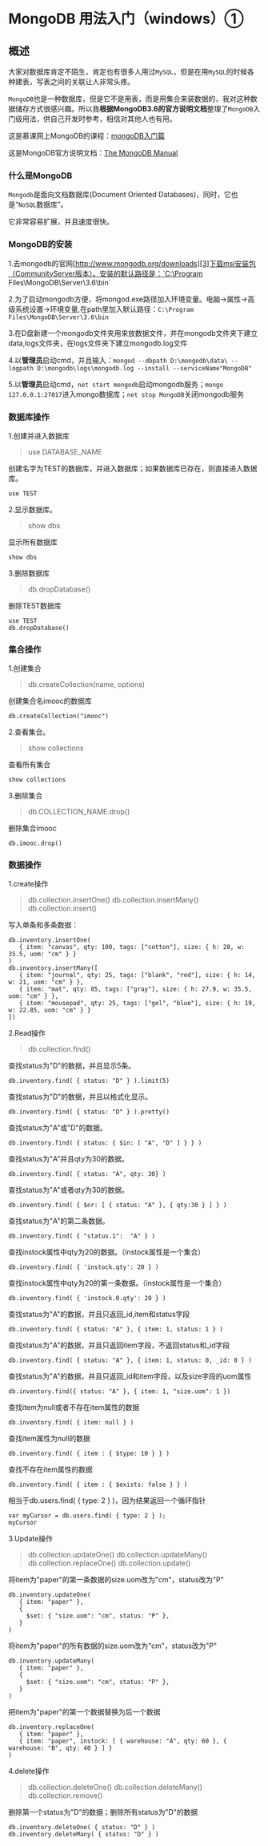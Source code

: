 [^_^]: # ( -*- coding: utf-8 -*-)
[^_^]: # ( @Author: yang zhou)
[^_^]: # ( @Date:   2018-02-10 12:33:00)
[^_^]: # ( @Last modified by:   yang zhou)
[^_^]: # ( @Last Modified time: 2018-02-10 12:33:25)

# MongoDB 用法入门（windows）① #

## 概述 ##
大家对数据库肯定不陌生，肯定也有很多人用过`MySQL`，但是在用`MySQL`的时候各种建表，写表之间的关联让人非常头疼。

`MongoDB`也是一种数据库，但是它不是用表，而是用集合来装数据的，我对这种数据储存方式很感兴趣。所以我**根据MongoDB3.6的官方说明文档**整理了`MongoDB`入门级用法，供自己开发时参考，相信对其他人也有用。

这是慕课网上MongoDB的课程：[mongoDB入门篇][1]

这是MongoDB官方说明文档：[The MongoDB Manual][2]

### 什么是MongoDB ###

`Mongodb`是面向文档数据库(Document Oriented Databases)，同时，它也是“`NoSQL`数据库”。

它非常容易扩展，并且速度很快。

### MongoDB的安装 ###

1.去mongodb的官网[http://www.mongodb.org/downloads][3]下载msi安装包（CommunityServer版本）。安装的默认路径是：`C:\Program Files\MongoDB\Server\3.6\bin`

2.为了启动mongodb方便，将mongod.exe路径加入环境变量。电脑->属性->高级系统设置->环境变量,在path里加入默认路径：`C:\Program Files\MongoDB\Server\3.6\bin`

3.在D盘新建一个mongodb文件夹用来放数据文件，并在mongodb文件夹下建立data,logs文件夹，在logs文件夹下建立mongodb.log文件

4.以**管理员**启动cmd，并且输入：`mongod --dbpath D:\mongodb\data\ --logpath D:\mongodb\logs\mongodb.log --install --serviceName"MongoDB"`

5.以**管理员**启动cmd，`net start mongodb`启动mongodb服务；`mongo 127.0.0.1:27017`进入mongo数据库；`net stop MongoDB`关闭mongodb服务

### 数据库操作 ###
1.创建并进入数据库

> use DATABASE_NAME

创建名字为TEST的数据库，并进入数据库；如果数据库已存在，则直接进入数据库。

```
use TEST
```

2.显示数据库。

> show dbs

显示所有数据库

```
show dbs
```

3.删除数据库

> db.dropDatabase()

删除TEST数据库

```
use TEST
db.dropDatabase()
```

### 集合操作 ###
1.创建集合

> db.createCollection(name, options)

创建集合名imooc的数据库

```
db.createCollection("imooc")
```

2.查看集合。

> show collections

查看所有集合
```
show collections
```
3.删除集合

> db.COLLECTION_NAME.drop()

删除集合imooc

```
db.imooc.drop()
```

### 数据操作 ###
1.create操作

> db.collection.insertOne()
> db.collection.insertMany()
> db.collection.insert()  

写入单条和多条数据：
```
db.inventory.insertOne(
   { item: "canvas", qty: 100, tags: ["cotton"], size: { h: 28, w: 35.5, uom: "cm" } }
)
db.inventory.insertMany([
   { item: "journal", qty: 25, tags: ["blank", "red"], size: { h: 14, w: 21, uom: "cm" } },
   { item: "mat", qty: 85, tags: ["gray"], size: { h: 27.9, w: 35.5, uom: "cm" } },
   { item: "mousepad", qty: 25, tags: ["gel", "blue"], size: { h: 19, w: 22.85, uom: "cm" } }
])
```

2.Read操作

> db.collection.find()

查找status为"D"的数据，并且显示5条。
```
db.inventory.find( { status: "D" } ).limit(5)
```
查找status为"D"的数据，并且以格式化显示。
```
db.inventory.find( { status: "D" } ).pretty()
```
查找status为"A"或"D"的数据。
```
db.inventory.find( { status: { $in: [ "A", "D" ] } } )
```
查找status为"A"并且qty为30的数据。
```
db.inventory.find( { status: "A", qty: 30} )
```
查找status为"A"或者qty为30的数据。
```
db.inventory.find( { $or: [ { status: "A" }, { qty:30 } ] } )
```
查找status为"A"的第二条数据。
```
db.inventory.find( { "status.1":  "A" } )
```
查找instock属性中qty为20的数据。（instock属性是一个集合）
```
db.inventory.find( { 'instock.qty': 20 } )
```
查找instock属性中qty为20的第一条数据。（instock属性是一个集合）
```
db.inventory.find( { 'instock.0.qty': 20 } )
```
查找status为"A"的数据，并且只返回_id,item和status字段
```
db.inventory.find( { status: "A" }, { item: 1, status: 1 } )
```
查找status为"A"的数据，并且只返回item字段，不返回status和_id字段

```
db.inventory.find( { status: "A" }, { item: 1, status: 0, _id: 0 } )
```
查找status为"A"的数据，并且只返回_id和item字段，以及size字段的uom属性
```
db.inventory.find({ status: "A" }, { item: 1, "size.uom": 1 })
```
查找item为null或者不存在item属性的数据

```
db.inventory.find( { item: null } )
```
查找item属性为null的数据

```
db.inventory.find( { item : { $type: 10 } } )
```
查找不存在item属性的数据

```
db.inventory.find( { item : { $exists: false } } )
```
相当于db.users.find( { type: 2 } )，因为结果返回一个循环指针
```
var myCursor = db.users.find( { type: 2 } );
myCursor
```

3.Update操作 

> db.collection.updateOne()
> db.collection.updateMany()
> db.collection.replaceOne()
> db.collection.update()

将item为"paper"的第一条数据的size.uom改为"cm"，status改为"P"
```
db.inventory.updateOne(
   { item: "paper" },
   {
     $set: { "size.uom": "cm", status: "P" },
   }
)
```
将item为"paper"的所有数据的size.uom改为"cm"，status改为"P"
```
db.inventory.updateMany(
   { item: "paper" },
   {
     $set: { "size.uom": "cm", status: "P" },
   }
)
```
把item为"paper"的第一个数据替换为后一个数据

```
db.inventory.replaceOne(
   { item: "paper" },
   { item: "paper", instock: [ { warehouse: "A", qty: 60 }, { warehouse: "B", qty: 40 } ] }
)
```
4.delete操作

> db.collection.deleteOne() 
> db.collection.deleteMany()
> db.collection.remove()

删除第一个status为"D"的数据；删除所有status为"D"的数据

```
db.inventory.deleteOne( { status: "D" } )
db.inventory.deleteMany( { status: "D" } )
```

  [1]: http://www.imooc.com/learn/295
  [2]: https://docs.mongodb.com/manual/
  [3]: http://www.mongodb.org/downloads
